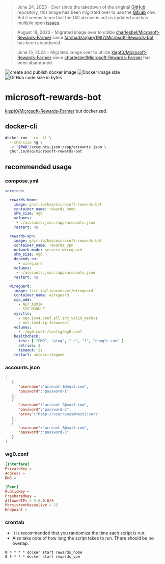 > June 24, 2023 - Ever since the takedown of the original [GitHub](https://github.com/farshadz1997/Microsoft-Rewards-bot) repository, this image has been migrated over to use the [GitLab](https://gitlab.com/farshadzargary1997/Microsoft-Rewards-bot) one. But it seems to me that the GitLab one is not as updated and has multiple open [issues](https://gitlab.com/farshadzargary1997/Microsoft-Rewards-bot/-/issues).

> August 18, 2023 -  Migrated image over to utilize [charlesbel/Microsoft-Rewards-Farmer](https://github.com/charlesbel/Microsoft-Rewards-Farmer) since [farshadzargary1997/Microsoft-Rewards-bot](https://gitlab.com/farshadzargary1997/Microsoft-Rewards-bot) has been abandoned.

> June 15, 2024 -  Migrated image over to utilize [klept0/Microsoft-Rewards-Farmer](https://github.com/klept0/MS-Rewards-Farmer.git) since [charlesbel/Microsoft-Rewards-Farmer](https://github.com/charlesbel/Microsoft-Rewards-Farmer) has been abandoned.

![create and publish docker image](https://github.com/haq/microsoft-rewards-bot/actions/workflows/docker-publish.yml/badge.svg)
![Docker image size](https://ghcr-badge.egpl.dev/haq/microsoft-rewards-bot/size)
![GitHub code size in bytes](https://img.shields.io/github/languages/code-size/haq/microsoft-rewards-bot)

# microsoft-rewards-bot

[klept0/Microsoft-Rewards-Farmer](https://github.com/klept0/MS-Rewards-Farmer.git) but dockerized.

## docker-cli

```sh
docker run --rm -it \
  --shm-size 4g \
  -v "$PWD"/accounts.json:/app/accounts.json \
  ghcr.io/haq/microsoft-rewards-bot
```

## recommended usage

### compose.yml

```yml
services:

  rewards-home:
    image: ghcr.io/haq/microsoft-rewards-bot
    container_name: rewards_home
    shm_size: 4gb
    volumes:
     - ./accounts.json:/app/accounts.json
    restart: no

  rewards-vpn:
    image: ghcr.io/haq/microsoft-rewards-bot
    container_name: rewards_vpn
    network_mode: service:wireguard
    shm_size: 4gb
    depends_on:
      - wireguard
    volumes:
     - ./accounts.json:/app/accounts.json
    restart: no

  wireguard:
    image: lscr.io/linuxserver/wireguard
    container_name: wireguard
    cap_add:
      - NET_ADMIN
      - SYS_MODULE
    sysctls:
      - net.ipv4.conf.all.src_valid_mark=1
      - net.ipv4.ip_forward=1
    volumes:
      - ./wg0.conf:/config/wg0.conf
    healthcheck:
      test: [ "CMD", "ping", "-c", "1", "google.com" ]
      retries: 3
      timeout: 5s
    restart: unless-stopped
```

### accounts.json

```json
[
   {
      "username":"account-1@mail.com",
      "password":"password-1"
   },
   {
      "username":"account-2@mail.com",
      "password":"password-2",
      "proxy":"http://user:pass@host2:port"
   },
   {
      "username":"account-3@mail.com",
      "password":"password-3"
   }
]
```

### wg0.conf

```conf
[Interface]
PrivateKey =
Address =
DNS =

[Peer]
PublicKey =
PresharedKey =
AllowedIPs = 0.0.0.0/0
PersistentKeepalive = 25
Endpoint =
```

### crontab

- It is recommended that you randomize the time each script is run.
- Also take note of how long the script takes to run. There should be no overlap.

```crontab
0 4 * * * docker start rewards_home
0 5 * * * docker start rewards_vpn
```
